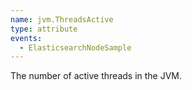 ```yaml
---
name: jvm.ThreadsActive
type: attribute
events:
  - ElasticsearchNodeSample
---
```


The number of active threads in the JVM.